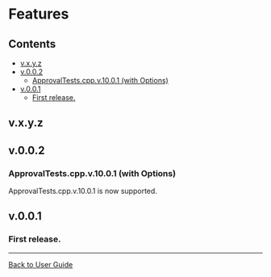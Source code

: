 <!--
GENERATED FILE - DO NOT EDIT
This file was generated by [MarkdownSnippets](https://github.com/SimonCropp/MarkdownSnippets).
Source File: /doc/mdsource/Features.source.md
To change this file edit the source file and then execute ./run_markdown_templates.sh.
-->

<a id="top"></a>

# Features



<!-- toc -->
## Contents

  * [v.x.y.z](#vxyz)
  * [v.0.0.2](#v002)
    * [ApprovalTests.cpp.v.10.0.1 (with Options)](#approvaltestscppv1001-with-options)
  * [v.0.0.1](#v001)
    * [First release.](#first-release)<!-- endtoc -->

## v.x.y.z

## v.0.0.2

### ApprovalTests.cpp.v.10.0.1 (with Options)

ApprovalTests.cpp.v.10.0.1 is now supported.

## v.0.0.1

### First release.

---

[Back to User Guide](/doc/README.md#top)
